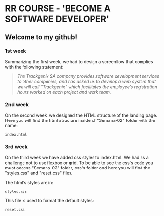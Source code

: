 # RR COURSE - 'BECOME A SOFTWARE DEVELOPER'

## Welcome to my github!

### 1st week

Summarizing the first week, we had to design a screenflow that complies with the following statement:

> _The Trackgenix SA company provides software development services to other companies, and has asked us to develop a web system that we will call "Trackgenix"  which facilitates the employee’s registration hours worked on each project and work team._

### 2nd week
On the second week, we designed the HTML structure of the landing page.
Here you will find the html structure inside of "Semana-02" folder with the name:
```
index.html
```
### 3rd week

On the third week we have added css styles to index.html.
We had as a challenge not to use flexbox or grid.
To be able to see the css's code you must access "Semana-03" folder, css's folder and here you will find the "styles.css" and "reset.css" files.

The html's styles are in:
```
styles.css
```
This file is used to format the default styles:
```
reset.css
```